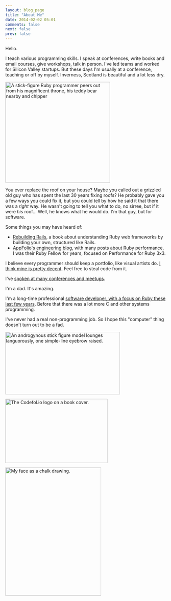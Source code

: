 ```yaml
---
layout: blog_page
title: "About Me"
date: 2014-02-02 05:01
comments: false
next: false
prev: false
---
```


Hello.

I teach various programming skills. I speak at conferences, write books and email courses, give workshops, talk in person. I've led teams and worked for Silicon Valley startups. But these days I'm usually at a conference, teaching or off by myself. Inverness, Scotland is beautiful and a lot less dry.

<img src="/images/ruby%20fellow.png" class="pull-right" width=328 height=314 alt="A stick-figure Ruby programmer peers out from his magnificent throne, his teddy bear nearby and chipper" />

You ever replace the roof on your house? Maybe you called out a grizzled old guy who has spent the last 30 years fixing roofs? He probably gave you a few ways you could fix it, but you could tell by how he said it that there was a *right* way. He wasn't going to tell you what to do, no sirree, but if it were *his* roof... Well, he knows what he would do. I'm that guy, but for software.

Some things you may have heard of:

* <a href="http://rebuilding-rails.com">Rebuilding Rails</a>, a book about
understanding Ruby web frameworks by building your own, structured
like Rails. </a>
* <a href="https://engineering.appfolio.com">AppFolio's engineering blog</a>, with
many posts about Ruby performance. I was their Ruby Fellow for years, focused on
Performance for Ruby 3x3.

I believe every programmer should keep a portfolio, like visual artists do. <a href="https://codefol.io/portfolio">I think mine is pretty decent</a>. Feel free to steal code from it.

I've <a href="https://codefol.io/speaking">spoken at many conferences and meetups</a>.

I'm a dad. It's amazing.

I'm a long-time professional <a href="http://github.com/noahgibbs/">software developer, with a focus on Ruby these last few years</a>. Before that there was a lot more C and other systems programming.

I've never had a real non-programming job. So I hope this "computer" thing doesn't turn out to be a fad.

<img src="/images/ruby%20models.png" class="pull-right" width="359" height="195" alt="An androgynous stick figure model lounges languorously, one simple-line eyebrow raised."> </img>

<img src="/images/chalk_codefolio.png" class="pull-right" width="320" height="200" alt="The Codefol.io logo on a book cover."> </img>

<img src="/images/noah_chalk_face_600_800.png" class="pull-right" width="300" height="400" alt="My face as a chalk drawing."> </img>
